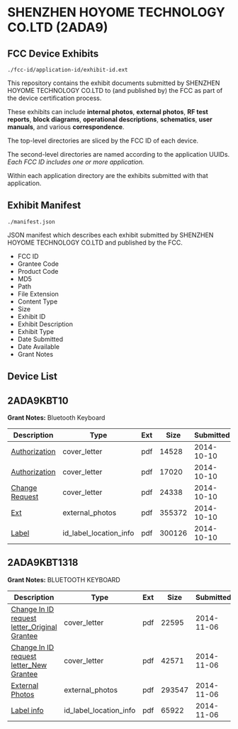 # SHENZHEN HOYOME TECHNOLOGY CO.LTD (2ADA9)
## FCC Device Exhibits

```
./fcc-id/application-id/exhibit-id.ext
```

This repository contains the exhibit documents submitted by SHENZHEN HOYOME TECHNOLOGY CO.LTD to (and published by) the FCC as part of the device certification process.

These exhibits can include **internal photos**, **external photos**, **RF test reports**, **block diagrams**, **operational descriptions**, **schematics**, **user manuals**, and various **correspondence**.

The top-level directories are sliced by the FCC ID of each device.

The second-level directories are named according to the application UUIDs. *Each FCC ID includes one or more application.*

Within each application directory are the exhibits submitted with that application. 

## Exhibit Manifest

```
./manifest.json
```

JSON manifest which describes each exhibit submitted by SHENZHEN HOYOME TECHNOLOGY CO.LTD and published by the FCC.

- FCC ID
- Grantee Code
- Product Code
- MD5
- Path
- File Extension
- Content Type
- Size
- Exhibit ID
- Exhibit Description
- Exhibit Type
- Date Submitted
- Date Available
- Grant Notes

## Device List
## 2ADA9KBT10
**Grant Notes:** Bluetooth Keyboard

| Description | Type | Ext | Size | Submitted | Available |
| ----------- | ---- | --- | ---- | --------- | --------- |
| [Authorization](2ADA9KBT10/8eeabe88d6eee33933121037be1f2fe3/2415835.pdf) | cover_letter | pdf | 14528 | 2014-10-10 | 2014-10-10 |
| [Authorization](2ADA9KBT10/8eeabe88d6eee33933121037be1f2fe3/2415836.pdf) | cover_letter | pdf | 17020 | 2014-10-10 | 2014-10-10 |
| [Change Request](2ADA9KBT10/8eeabe88d6eee33933121037be1f2fe3/2415837.pdf) | cover_letter | pdf | 24338 | 2014-10-10 | 2014-10-10 |
| [Ext](2ADA9KBT10/8eeabe88d6eee33933121037be1f2fe3/2309896.pdf) | external_photos | pdf | 355372 | 2014-10-10 | 2014-10-10 |
| [Label](2ADA9KBT10/8eeabe88d6eee33933121037be1f2fe3/2415839.pdf) | id_label_location_info | pdf | 300126 | 2014-10-10 | 2014-10-10 |
## 2ADA9KBT1318
**Grant Notes:** BLUETOOTH KEYBOARD

| Description | Type | Ext | Size | Submitted | Available |
| ----------- | ---- | --- | ---- | --------- | --------- |
| [Change In ID request letter_Original Grantee](2ADA9KBT1318/beb10e5589200739c911625a946e3bd0/2436800.pdf) | cover_letter | pdf | 22595 | 2014-11-06 | 2014-11-06 |
| [Change In ID request letter_New Grantee](2ADA9KBT1318/beb10e5589200739c911625a946e3bd0/2436801.pdf) | cover_letter | pdf | 42571 | 2014-11-06 | 2014-11-06 |
| [External Photos](2ADA9KBT1318/beb10e5589200739c911625a946e3bd0/2436802.pdf) | external_photos | pdf | 293547 | 2014-11-06 | 2014-11-06 |
| [Label info](2ADA9KBT1318/beb10e5589200739c911625a946e3bd0/2436803.pdf) | id_label_location_info | pdf | 65922 | 2014-11-06 | 2014-11-06 |
